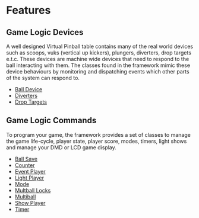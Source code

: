 # Features

## Game Logic Devices

A well designed Virtual Pinball table contains many of the real world devices such as scoops, vuks (vertical up kickers), plungers, diverters, drop targets e.t.c. These devices are machine wide devices that need to respond to the ball interacting with them. The classes found in the framework mimic these device behaviours by monitoring and dispatching events which other parts of the system can respond to.

- [Ball Device](/ball-device)
- [Diverters](/diverter)
- [Drop Targets](/drop-target)

## Game Logic Commands

To program your game, the framework provides a set of classes to manage the game life-cycle, player state, player score, modes, timers, light shows and manage your DMD or LCD game display.

- [Ball Save](/ball-save)
- [Counter](/counter)
- [Event Player](/event-player)
- [Light Player](/light-player)
- [Mode](/mode)
- [Multball Locks](/multiball-locks)
- [Multiball](/multiball)
- [Show Player](/show-player)
- [Timer](/timer)

